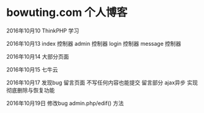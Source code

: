 bowuting.com 个人博客
===============

2016年10月10   ThinkPHP 学习

2016年10月13   index 控制器  admin 控制器  login 控制器  message 控制器

2016年10月14   大部分页面

2016年10月15   七牛云

2016年10月17   发现bug  留言页面 不写任何内容也能提交
               留言部分 ajax异步 实现
               彻底删除与恢复功能

2016年10月19日  修改bug admin.php/edif() 方法
